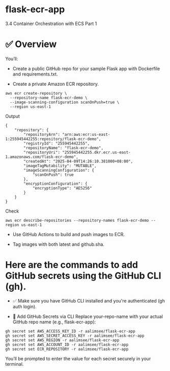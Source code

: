 # flask-ecr-app
3.4 Container Orchestration with ECS Part 1

# ✅ Overview
You’ll:

- Create a public GitHub repo for your sample Flask app with Dockerfile and requirements.txt.

- Create a private Amazon ECR repository.
```
aws ecr create-repository \
  --repository-name flask-ecr-demo \
  --image-scanning-configuration scanOnPush=true \
  --region us-east-1
```
Output
```
{
    "repository": {
        "repositoryArn": "arn:aws:ecr:us-east-1:255945442255:repository/flask-ecr-demo",
        "registryId": "255945442255",
        "repositoryName": "flask-ecr-demo",
        "repositoryUri": "255945442255.dkr.ecr.us-east-1.amazonaws.com/flask-ecr-demo",
        "createdAt": "2025-04-09T14:26:10.381000+08:00",
        "imageTagMutability": "MUTABLE",
        "imageScanningConfiguration": {
            "scanOnPush": true
        },
        "encryptionConfiguration": {
            "encryptionType": "AES256"
        }
    }
}
```
Check
```
aws ecr describe-repositories --repository-names flask-ecr-demo --region us-east-1
```

- Use GitHub Actions to build and push images to ECR.

- Tag images with both latest and github.sha.

# Here are the commands to add GitHub secrets using the GitHub CLI (gh).

- ✅ Make sure you have GitHub CLI installed and you're authenticated (gh auth login).

- 🔐 Add GitHub Secrets via CLI
Replace your-repo-name with your actual GitHub repo name (e.g., flask-ecr-app):

```
gh secret set AWS_ACCESS_KEY_ID -r aalimsee/flask-ecr-app
gh secret set AWS_SECRET_ACCESS_KEY -r aalimsee/flask-ecr-app
gh secret set AWS_REGION -r aalimsee/flask-ecr-app
gh secret set AWS_ACCOUNT_ID -r aalimsee/flask-ecr-app
gh secret set ECR_REPOSITORY -r aalimsee/flask-ecr-app
```

You’ll be prompted to enter the value for each secret securely in your terminal.